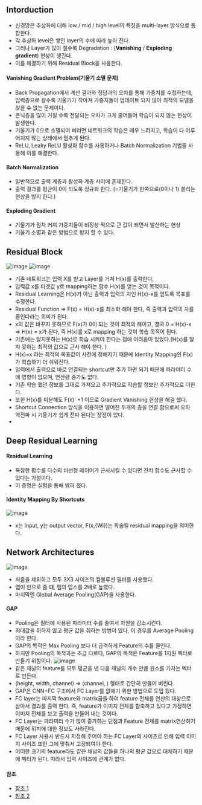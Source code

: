 ## Intorduction
- 신경망은 추상화에 대해 low / mid / high level의 특징을 multi-layer 방식으로 통합한다.
- 각 추상화 level은 쌓인 layer의 수에 따라 높아 진다.
- 그러나 Layer가 많아 질수록  Degradation : (**Vanishing** / **Exploding gradient**) 현상이 생긴다.
- 이를 해결하기 위해 Residual Block을 사용한다.

#### Vanishing Gradient Problem(기울기 소멸 문제)
- Back Propagation에서 계산 결과와 정답과의 오차를 통해 가중치를 수정하는데, 입력층으로 갈수록 기울기가 작아져 가중치들이 업데이트 되지 않아 최적의 모델을 찾을 수 없는 문제이다.
- 은닉층을 많이 거칠 수록 전달되는 오차가 크게 줄어들어 학습이 되지 않는 현상이 발생한다.
- 기울기가 0으로 소멸되어 버리면 네트워크의 학습은 매우 느려지고, 학습이 다 이루어지지 않는 상태에서 멈추게 된다.
- ReLU, Leaky ReLU 활성화 함수를 사용하거나 Batch Normalization 기법을 사용해 이를 해결한다.

#### Batch Normalization
- 일반적으로 출력 계층과 활성화 계층 사이에 존재한다.
- 출력 결과를 평균이 0이 되도록 정규화 한다. (=기울기가 한쪽으로(0이나 1) 쏠리는 현상을 방지 한다.) 

#### Exploding Gradient 
- 기울기가 점차 커져 가중치들이 비정상 적으로 큰 값이 되면서 발산하는 현상
- 기울기 소멸과 같은 방법으로 방지 할 수 있다.

## Residual Block
![image](https://img1.daumcdn.net/thumb/R1280x0/?scode=mtistory2&fname=https%3A%2F%2Fblog.kakaocdn.net%2Fdn%2FbCq53Y%2FbtqS3aiUBz4%2FKwFH2Eqf3FTWgrYwsmHAy1%2Fimg.png)
![image](https://img1.daumcdn.net/thumb/R1280x0/?scode=mtistory2&fname=https%3A%2F%2Fblog.kakaocdn.net%2Fdn%2FQP9is%2FbtqTcQ4s52b%2FARS9MrzwdbhJKRKDhtkWx1%2Fimg.png)
- 기존 네트워크는 입력 X를 받고 Layer를 거쳐 H(x)를 출력한다, 
- 입력값 x를 타겟값 y로 mapping하는 함수 H(x)를 얻는 것이 목적이다.
- Residual Learning은 H(x)가 아닌 출력과 입력의 차인 H(x)-x를 얻도록 목표를 수정한다.
- Residual Function => F(x) = H(x)-x를 최소화 해야 한다, 즉 출력과 입력의 차를 줄인다라는 의미가 된다.
- x의 값은 바꾸지 못하므로 F(x)가 0이 되는 것이 최적의 해이고, 결국 0 = H(x)-x => H(x) = x가 된다, 즉 H(x)를 x로 mapping 하는 것이 학습 목적이 된다.
- 기존에는 알지못하는 H(x)로 학습 시켜야 한다는 점에 어려움이 있었다.(H(x)를 알지 못하는 최적의 값으로 근사 해야 한다. )
- H(x)=x 라는 최적의 목표값이 사전에 정해지기 때문에 Identity Mapping인 F(x)가 학습하기 더 쉬워진다.
- 입력에서 출력으로 바로 연결되는 shortcut만 추가 하면 되기 때문에 파라미터 수에 영향이 없으며, 연산량 증가도 없다.
- 기존 학습 했던 정보를 그대로 가져오고 추가적으로 학습할 정보만 추가적으로 더한다.
- 또한 H(x)를 미분해도 F(x)' +1 이므로 Gradient Vanishing 현상을 해결 했다.
- Shortcut Connection 방식을 이용하면 떨어진 두개의 층을 연결 함으로써 오차 역전파 시 기울기가 쉽게 전파 된다는 장점이 있다.
- 
## Deep Residual Learning

#### Residual Learning
- 복잡한 함수를 다수의 비선형 레이어가 근사시킬 수 있다면 잔차 함수도 근사할 수 있다는 가설이다.
- 이 증명은 실험을 통해 밝혀 졌다.

#### Identity Mapping By Shortcuts
![image](https://k.kakaocdn.net/dn/cI7peb/btqC7qz94i6/LG8TmaohIAZ9KZISrmPS21/img.png)
- x는 Input, y는 output vector, F(x,{Wi})는 학습될 residual mapping을 의미한다.

## Network Architectures
![image](https://t1.daumcdn.net/cfile/tistory/9931D4425CB8A11F1E)
- 처음을 제외하고 모두 3X3 사이즈의 컴볼루션 필터를 사용했다.
- 맵이 반으로 줄 떄, 맴의 뎁스를 2배로 높였다.
- 마지막엔 Global Average Pooling(GAP)을 사용한다.

#### GAP
- Pooling은 필터에 사용된 파라미터 수를 줄여서 차원을 감소시킨다.
- 최대값을 취하지 않고 평균 값을 취하는 방법이 있다, 이 경우를 Average Pooling이라 한다.
- GAP의 목적은 Max Pooling 보다 더 급격하게 Feature의 수를 줄인다.
- 하지만 Pooling의 목적과는 조금 다르다, GAP의 목적은 Feature를 1차원 벡터로 만들기 위함이다.
![image](https://gaussian37.github.io/assets/img/dl/concept/gap/5.png)
- 같은 채널의 feature를 모두 평균을 낸 다음 채널의 개수 만큼 원소를 가지는 벡터로 만든다.
- (height, width, channel) => (channel, ) 형태로 간단히 만들어 버린다.
- GAP은 CNN+FC 구조에서 FC Layer를 없애기 위한 방법으로 도입 됬다.
- FC layer는 마지막 feature와 matrix곱을 하여 feature 전체를 연산의 대상으로 삼아서 결과를 출력 한다. 즉, feature가 이미지 전체를 함축하고 있다고 가정하면 이미지 전체를 보고 출력을 만들어 내는 것이다.
- FC Layer는 파라미터 수가 많이 증가하는 단점과 Feature 전체를 matrix연산하기 때문에 위치에 대한 정보도 사라진다.
- FC Layer 사용시 반드시 지정해 주어야 하는 FC Layer의 사이즈로 인해 입력 이미지 사이즈 또한 그에 맞춰서 고정되여야 한다.
- 어떠한 크기의 feature라도 같은 채널의 값들을 하나의 평균 값으로 대체하기 때문에 벡터가 된다. 따라서 입력 사이즈에 관계가 없다.

#### 참조
- [참조 1](https://phil-baek.tistory.com/entry/ResNet-Deep-Residual-Learning-for-Image-Recognition-%EB%85%BC%EB%AC%B8-%EB%A6%AC%EB%B7%B0)
- [참조 2](https://jxnjxn.tistory.com/22)